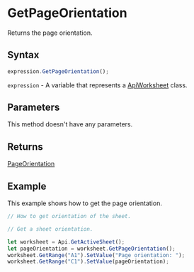# GetPageOrientation

Returns the page orientation.

## Syntax

```javascript
expression.GetPageOrientation();
```

`expression` - A variable that represents a [ApiWorksheet](../ApiWorksheet.md) class.

## Parameters

This method doesn't have any parameters.

## Returns

[PageOrientation](../../Enumeration/PageOrientation.md)

## Example

This example shows how to get the page orientation.

```javascript editor-xlsx
// How to get orientation of the sheet.

// Get a sheet orientation.

let worksheet = Api.GetActiveSheet();
let pageOrientation = worksheet.GetPageOrientation();
worksheet.GetRange("A1").SetValue("Page orientation: ");
worksheet.GetRange("C1").SetValue(pageOrientation);
```
